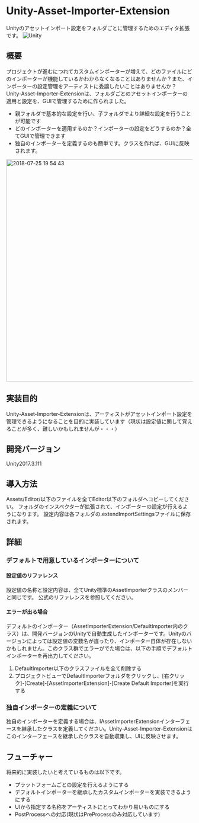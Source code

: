 Unity-Asset-Importer-Extension
===
Unityのアセットインポート設定をフォルダごとに管理するためのエディタ拡張です。
![Unity](https://unity3d.com/profiles/unity3d/themes/unity/images/company/brand/logos/primary/unity-master-black.svg "Unity logo")

## 概要
プロジェクトが進むにつれてカスタムインポーターが増えて、どのファイルにどのインポーターが機能しているかわからなくなることはありませんか？また、インポーターの設定管理をアーティストに委譲したいことはありませんか？
Unity-Asset-Importer-Extensionは、フォルダごとのアセットインポーターの適用と設定を、GUIで管理するために作られました。

* 親フォルダで基本的な設定を行い、子フォルダでより詳細な設定を行うことが可能です
* どのインポーターを適用するのか？インポーターの設定をどうするのか？全てGUIで管理できます
* 独自のインポーターを定義するのも簡単です。クラスを作れば、GUIに反映されます。
<img width="600" alt="2018-07-25 19 54 43" src="https://user-images.githubusercontent.com/30557808/43196596-74afaba4-9043-11e8-97e6-c7d03cfe8ea5.png">

## 実装目的
Unity-Asset-Importer-Extensionは、アーティストがアセットインポート設定を管理できるようになることを目的に実装しています（現状は設定値に関して覚えることが多く、難しいかもしれませんが・・・）

## 開発バージョン
Unity2017.3.1f1

## 導入方法
Assets/Editor/以下のファイルを全てEditor以下のフォルダへコピーしてください。
フォルダのインスペクターが拡張されて、インポーターの設定が行えるようになります。
設定内容は各フォルダの.extendImportSettingsファイルに保存されます。
## 詳細

### デフォルトで用意しているインポーターについて
#### 設定値のリファレンス
設定値の名称と設定内容は、全てUnity標準のAssetImporterクラスのメンバーと同じです。
公式のリファレンスを参照してください。

#### エラーが出る場合
デフォルトのインポーター（AssetImporterExtension/DefaultImporter内のクラス）は、開発バージョンのUnityで自動生成したインポーターです。Unityのバージョンによっては設定値の変数名が違ったり、インポーター自体が存在しないかもしれません。このクラス群でエラーがでた場合は、以下の手順でデフォルトインポーターを再出力してください。

1. DefaultImporter以下のクラスファイルを全て削除する
2. プロジェクトビューでDefaultImporterフォルダをクリックし、[右クリック]-[Create]-[AssetImporterExtension]-[Create Default Importer]を実行する




### 独自インポーターの定義について
独自のインポーターを定義する場合は、IAssetImporterExtensionインターフェースを継承したクラスを定義してください。Unity-Asset-Importer-Extensionはこのインターフェースを継承したクラスを自動収集し、UIに反映させます。

## フューチャー
将来的に実装したいと考えているものは以下です。

* プラットフォームごとの設定を行えるようにする
* デフォルトインポーターを継承したカスタムインポーターを実装できるようにする
* UIから指定する名称をアーティストにとってわかり易いものにする
* PostProcessへの対応(現状はPreProcessのみ対応しています)






